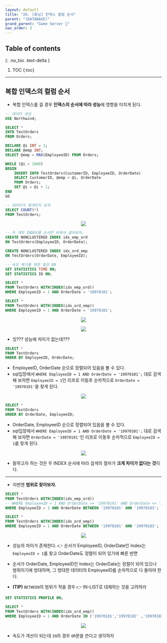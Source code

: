 ```yaml
---
layout: default
title: "26. [튜닝] 인덱스 컬럼 순서"
parent: "(DATABASE)"
grand_parent: "Game Server 👾"
nav_order: 3
---
```


## Table of contents
{: .no_toc .text-delta }

1. TOC
{:toc}

---

## 복합 인덱스의 컬럼 순서

* 복합 인덱스를 걸 경우 **인덱스의 순서에 따라 성능**에 영향을 미치게 된다.

```sql
-- 데이터 생성
USE Northwind;

SELECT *
INTO TestOrders
FROM Orders;

DECLARE @i INT = 1;
DECLARE @emp INT;
SELECT @emp = MAX(EmployeeID) FROM Orders;

WHILE (@i < 1000)
BEGIN
    INSERT INTO TestOrders(CustomerID, EmployeeID, OrderDate)
    SELECT CustomerID, @emp + @i, OrderDate
    FROM Orders;
    SET @i = @i + 1;
END
GO

-- 데이터가 몇개인지 보자
SELECT COUNT(*)
FROM TestOrders;
```

<p align="center">
  <img src="https://taehyungs-programming-blog.github.io/blog/assets/images/database/basic-26-1.png"/>
</p>

```sql
-- 두 개의 INDEX를 순서만 바꿔서 걸어보자.
CREATE NONCLUSTERED INDEX idx_emp_ord
ON TestOrders(EmployeeID, OrderDate);

CREATE NONCLUSTERED INDEX idx_ord_emp
ON TestOrders(OrderDate, EmployeeID);
```

```sql
-- 속도 체크를 위한 옵션 ON
SET STATISTICS TIME ON;
SET STATISTICS IO ON;

SELECT *
FROM TestOrders WITH(INDEX(idx_emp_ord))
WHERE EmployeeID = 1 AND OrderDate = '19970101';

SELECT *
FROM TestOrders WITH(INDEX(idx_ord_emp))
WHERE EmployeeID = 1 AND OrderDate = '19970101';
```

<p align="center">
  <img src="https://taehyungs-programming-blog.github.io/blog/assets/images/database/basic-26-2.png"/>
</p>

<p align="center">
  <img src="https://taehyungs-programming-blog.github.io/blog/assets/images/database/basic-26-3.png"/>
</p>

* 잉??? 성능에 차이가 없는데???

```sql
SELECT *
FROM TestOrders
ORDER BY EmployeeID, OrderDate;
```

* EmployeeID, OrderDate 순으로 정렬되어 있음을 볼 수 있다.
* sql입장에서 `WHERE EmployeeID = 1 AND OrderDate = '19970101';` 대로 검색해 보자면 `EmployeeID = 1`인 리프로 이동후 순차적으로 `OrderDate = '19970101'`을 찾게 된다.

<p align="center">
  <img src="https://taehyungs-programming-blog.github.io/blog/assets/images/database/basic-26-4.png"/>
</p>

```sql
SELECT *
FROM TestOrders
ORDER BY OrderDate, EmployeeID;
```

* OrderDate, EmployeeID 순으로 정렬되어 있음을 볼 수 있다.
* sql입장에서  `WHERE EmployeeID = 1 AND OrderDate = '19970101';` 대로 검색해 보자면 `OrderDate = '19970101'`인 리프로 이동후 순차적으로 `EmployeeID = 1`를 찾게 된다.

<p align="center">
  <img src="https://taehyungs-programming-blog.github.io/blog/assets/images/database/basic-26-5.png"/>
</p>

* 말하고자 하는 것은 두 INDEX 순서에 따라 검색의 절차가 **크게 차이가 없다는 것**이다.

---

* 이번엔 **범위로 찾아보자.**

```sql
SELECT *
FROM TestOrders WITH(INDEX(idx_emp_ord))
-- WHERE EmployeeID = 1 AND OrderDate >= '19970101' AND OrderDate <= '19970103';
WHERE EmployeeID = 1 AND OrderDate BETWEEN '19970101' AND '19970103';

SELECT *
FROM TestOrders WITH(INDEX(idx_ord_emp))
WHERE EmployeeID = 1 AND OrderDate BETWEEN '19970101' AND '19970103';
```

<p align="center">
  <img src="https://taehyungs-programming-blog.github.io/blog/assets/images/database/basic-26-6.png"/>
</p>

* 성능의 차이가 존재한다. 👉 순서가 EmployeeID, OrderDate인 Index는 `EmployeeID = 1`를 찾고 OrderDate도 정렬이 되어 있기에 빠른 반면
* 순서가 OrderDate, EmployeeID인 Index는  OrderDate는 정렬이 되어 있으나 범위이기에 방대하며, 그 방대한 데이터의 EmployeeID를 순차적으로 다 돌아야 한다.

* **(TIP)** `BETWEEN`의 범위가 작을 경우 👉 IN-LIST로 대체하는 것을 고려하라

```sql
SET STATISTICS PROFILE ON;

SELECT *
FROM TestOrders WITH(INDEX(idx_ord_emp))
WHERE EmployeeID = 1 AND OrderDate IN ('19970101','19970102' ,'19970103');
```

<p align="center">
  <img src="https://taehyungs-programming-blog.github.io/blog/assets/images/database/basic-26-7.png"/>
</p>

* 속도가 개선이 되는데 `IN`의 경우 `OR`문을 쓴다고 생각하자